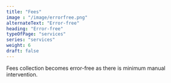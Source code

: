 ```yaml
---
title: "Fees"
image : "/image/errorfree.png"
alternateText: "Error-free"
heading: "Error-free"
typeOfPage: "services"
series: "services"
weight: 6
draft: false
---
```


<p>Fees collection becomes error-free as there is minimum manual intervention.</p>
